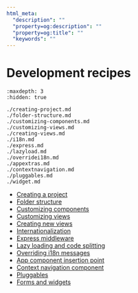 ```yaml
---
html_meta:
  "description": ""
  "property=og:description": ""
  "property=og:title": ""
  "keywords": ""
---
```


# Development recipes


```{toctree}
:maxdepth: 3
:hidden: true

./creating-project.md
./folder-structure.md
./customizing-components.md
./customizing-views.md
./creating-views.md
./i18n.md
./express.md
./lazyload.md
./overridei18n.md
./appextras.md
./contextnavigation.md
./pluggables.md
./widget.md

```

- [Creating a project](./creating-project.md)
- [Folder structure](./folder-structure.md)
- [Customizing components](./customizing-components.md)
- [Customizing views](./customizing-views.md)
- [Creating new views](./creating-views.md)
- [Internationalization](./i18n.md)
- [Express middleware](./express.md)
- [Lazy loading and code splitting](./lazyload.md)
- [Overriding i18n messages](./overridei18n.md)
- [App component insertion point](./appextras.md)
- [Context navigation component](./contextnavigation.md)
- [Pluggables](./pluggables.md)
- [Forms and widgets](./widget.md)
